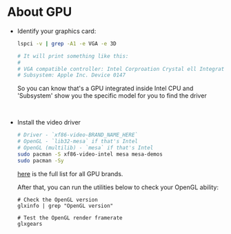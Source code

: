 # About GPU

- Identify your graphics card:

    ```bash
    lspci -v | grep -A1 -e VGA -e 3D

    # It will print something like this:
    #
    # VGA compatible controller: Intel Corproation Crystal ell Integrated Grahpics Controller (rev 08) (prog-if 00 [VGA controller])
    # Subsystem: Apple Inc. Device 0147

    ```

    So you can know that's a GPU integrated inside Intel CPU and 'Subsystem' show you the specific model for you to find the driver

</br>

- Install the video driver

    ```bash
    # Driver - `xf86-video-BRAND_NAME_HERE`
    # OpenGL - `lib32-mesa` if that's Intel
    # OpenGL (multilib) - `mesa` if that's Intel
    sudo pacman -S xf86-video-intel mesa mesa-demos
    sudo pacman -Sy 
    ```
    [here](https://wiki.archlinux.org/index.php/xorg) is the full list for all GPU brands.


    After that, you can run the utilities below to check your OpenGL ability:

    ```
    # Check the OpenGL version
    glxinfo | grep "OpenGL version"

    # Test the OpenGL render framerate
    glxgears
    ```

